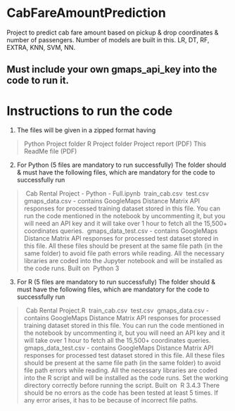 # CabFareAmountPrediction
Project to predict cab fare amount based on pickup &amp; drop coordinates &amp; number of passengers. Number of models are built in this. LR, DT, RF, EXTRA, KNN, SVM, NN.

## Must include your own gmaps_api_key into the code to run it.

# Instructions to run the code
1. The files will be given in a zipped format having
> Python Project folder
> R Project folder
> Project report (PDF)
> This ReadMe file (PDF)
2. For Python (5 files are mandatory to run successfully)
The folder should & must have the following files, which are mandatory for the code to successfully
run
> ​ Cab Rental Project - Python - Full.ipynb
> ​ train_cab.csv
> ​ test.csv
> ​ gmaps_data.csv​ - contains GoogleMaps Distance Matrix API responses for processed training
dataset stored in this file. You can run the code mentioned in the notebook by uncommenting it, but
you will need an API key and it will take over 1 hour to fetch all the 15,500+ coordinates queries.
> ​ gmaps_data_test.csv​ - contains GoogleMaps Distance Matrix API responses for processed test
dataset stored in this file.
All these files should be present at the same file path (in the same folder) to avoid file path errors
while reading.
All the necessary libraries are coded into the Jupyter notebook and will be installed as the code runs.
Built on ​ Python 3
3. For R (5 files are mandatory to run successfully)
The folder should & must have the following files, which are mandatory for the code to successfully
run
> ​ Cab Rental Project.R
> ​ train_cab.csv
> ​ test.csv
> ​ gmaps_data.csv​ - contains GoogleMaps Distance Matrix API responses for processed training
dataset stored in this file. You can run the code mentioned in the notebook by uncommenting it, but
you will need an API key and it will take over 1 hour to fetch all the 15,500+ coordinates queries.
> ​ gmaps_data_test.csv​ - contains GoogleMaps Distance Matrix API responses for processed test
dataset stored in this file.
All these files should be present at the same file path (in the same folder) to avoid file path errors
while reading.
All the necessary libraries are coded into the R script and will be installed as the code runs. Set the
working directory correctly before running the script.
Built on ​ R 3.4.3
There should be no errors as the code has been tested at least 5 times. If any error arises, it has to be
because of incorrect file paths.
